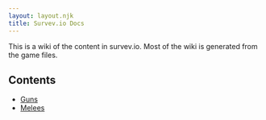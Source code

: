 ```yaml
---
layout: layout.njk
title: Survev.io Docs
---
```


This is a wiki of the content in survev.io. Most of the wiki is generated from the game files.

## Contents

- [Guns](/guns)
- [Melees](/melees)
